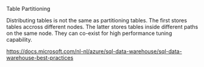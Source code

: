 Table Partitioning

Distributing tables is not the same as partitioning tables. The first stores tables accross different nodes. The latter stores tables inside different paths on the same node. They can co-exist for high performance tuning capability.

https://docs.microsoft.com/nl-nl/azure/sql-data-warehouse/sql-data-warehouse-best-practices 